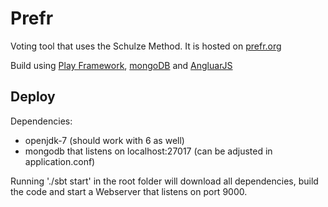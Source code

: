 Prefr
==============

Voting tool that uses the Schulze Method. It is hosted on [prefr.org](http://prefr.org)

Build using [Play Framework](http://playframework.com), [mongoDB](http://mongodb.org) and [AngluarJS](http://angularjs.org)

Deploy
-----------

Dependencies:

* openjdk-7 (should work with 6 as well)
* mongodb that listens on localhost:27017 (can be adjusted in application.conf)

Running './sbt start' in the root folder will download all dependencies, build the code and start a Webserver that listens on port 9000.



